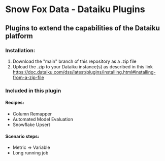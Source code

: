 # Snow Fox Data - Dataiku Plugins
## Plugins to extend the capabilities of the Dataiku platform

### Installation:
1. Download the "main" branch of this repository as a .zip file
2. Upload the .zip to your Dataiku instance(s) as described in this link https://doc.dataiku.com/dss/latest/plugins/installing.html#installing-from-a-zip-file

### Included in this plugin
#### Recipes:
* Column Remapper
* Automated Model Evaluation
* Snowflake Upsert

#### Scenario steps:
* Metric => Variable 
* Long running job 
